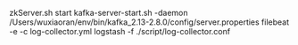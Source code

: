zkServer.sh start
kafka-server-start.sh -daemon /Users/wuxiaoran/env/bin/kafka_2.13-2.8.0/config/server.properties
filebeat -e -c log-collector.yml
logstash -f ./script/log-collector.conf